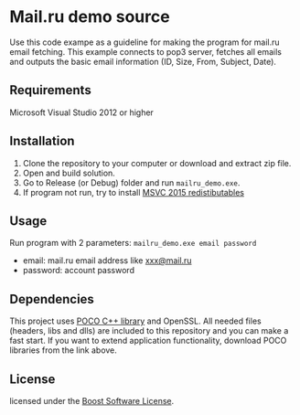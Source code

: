 # Mail.ru demo source
Use this code exampe as a guideline for making the program for mail.ru email fetching.
This example connects to pop3 server, fetches all emails and outputs the basic email information (ID, Size, From, Subject, Date).

## Requirements
Microsoft Visual Studio 2012 or higher

## Installation
1. Clone the repository to your computer or download and extract zip file.
2. Open and build solution.
3. Go to Release (or Debug) folder and run `mailru_demo.exe`.
4. If program not run, try to install [MSVC 2015 redistibutables](https://www.microsoft.com/en-US/download/details.aspx?id=48145)

## Usage
Run program with 2 parameters: `mailru_demo.exe email password`
* email: mail.ru email address like xxx@mail.ru
* password: account password

## Dependencies
This project uses [POCO C++ library](http://pocoproject.org/) and OpenSSL.
All needed files (headers, libs and dlls) are included to this repository and you can make a fast start.
If you want to extend application functionality, download POCO libraries from the link above.

## License
licensed under the [Boost Software License](https://spdx.org/licenses/BSL-1.0).

